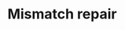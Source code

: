 ---
annotations:
- type: Pathway Ontology
  value: DNA repair pathway
- type: Pathway Ontology
  value: regulatory pathway
authors:
- MaintBot
- Khanspers
- Elisa
description: ''
last-edited: 2016-07-25
organisms:
- Pan troglodytes
redirect_from:
- /index.php/Pathway:WP916
- /instance/WP916
schema-jsonld:
- '@context': https://schema.org/
  '@id': https://wikipathways.github.io/pathways/WP916.html
  '@type': Dataset
  creator:
    '@type': Organization
    name: WikiPathways
  description: ''
  keywords:
  - RFC1
  - EXO1
  - O97707_PANTR
  - XR_024052.1
  - XR_024576.1
  - LIG1
  - XR_023257.1
  - RPA1
  - MLH1
  license: CC0
  name: Mismatch repair
seo: CreativeWork
title: Mismatch repair
wpid: WP916
---